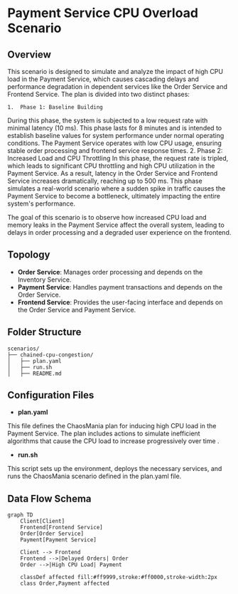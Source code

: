 # Payment Service CPU Overload Scenario

## Overview

This scenario is designed to simulate and analyze the impact of high CPU load in the Payment Service, which causes cascading delays and performance degradation in dependent services like the Order Service and Frontend Service. The plan is divided into two distinct phases:

	1.	Phase 1: Baseline Building
During this phase, the system is subjected to a low request rate with minimal latency (10 ms). This phase lasts for 8 minutes and is intended to establish baseline values for system performance under normal operating conditions. The Payment Service operates with low CPU usage, ensuring stable order processing and frontend service response times.
	2.	Phase 2: Increased Load and CPU Throttling
In this phase, the request rate is tripled, which leads to significant CPU throttling and high CPU utilization in the Payment Service. As a result, latency in the Order Service and Frontend Service increases dramatically, reaching up to 500 ms. This phase simulates a real-world scenario where a sudden spike in traffic causes the Payment Service to become a bottleneck, ultimately impacting the entire system's performance.

The goal of this scenario is to observe how increased CPU load and memory leaks in the Payment Service affect the overall system, leading to delays in order processing and a degraded user experience on the frontend.

## Topology

- **Order Service**: Manages order processing and depends on the Inventory Service.
- **Payment Service**: Handles payment transactions and depends on the Order Service.
- **Frontend Service**: Provides the user-facing interface and depends on the Order Service and Payment Service.

## Folder Structure

```plaintext
scenarios/
├── chained-cpu-congestion/
│   ├── plan.yaml
│   ├── run.sh
│   ├── README.md
```

## Configuration Files

- **plan.yaml**

This file defines the ChaosMania plan for inducing high CPU load in the Payment Service. The plan includes actions to simulate inefficient algorithms that cause the CPU load to increase progressively over time .

- **run.sh**

This script sets up the environment, deploys the necessary services, and runs the ChaosMania scenario defined in the plan.yaml file.

## Data Flow Schema

```mermaid
graph TD
    Client[Client]
    Frontend[Frontend Service]
    Order[Order Service]
    Payment[Payment Service]

    Client --> Frontend
    Frontend -->|Delayed Orders| Order
    Order -->|High CPU Load| Payment

    classDef affected fill:#ff9999,stroke:#ff0000,stroke-width:2px
    class Order,Payment affected
```
